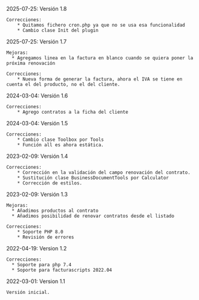 2025-07-25: Versión 1.8
        
    Correcciones:
        * Quitamos fichero cron.php ya que no se usa esa funcionalidad
        * Cambio clase Init del plugin

2025-07-25: Versión 1.7

    Mejoras:
      * Agregamos linea en la factura en blanco cuando se quiera poner la próxima renovación
        
    Correcciones:
        * Nueva forma de generar la factura, ahora el IVA se tiene en cuenta el del producto, no el del cliente.
    

2024-03-04: Versión 1.6

    Correcciones:
        * Agrego contratos a la ficha del cliente

2024-03-04: Versión 1.5

    Correcciones:
        * Cambio clase Toolbox por Tools
        * Función all es ahora estática.

2023-02-09: Versión 1.4
        
    Correcciones:
        * Corrección en la validación del campo renovación del contrato.
        * Sustitución clase BusinessDocumentTools por Calculator
        * Corrección de estilos.
        

2023-02-09: Versión 1.3

    Mejoras:
      * Añadimos productos al contrato
      * Añadimos posibilidad de renovar contratos desde el listado
        
    Correcciones:
        * Soporte PHP 8.0
        * Revisión de errores


2022-04-19: Version 1.2

    Correcciones:
      * Soporte para php 7.4
      * Soporte para facturascripts 2022.04

2022-03-01: Version 1.1

    Versión inicial.
